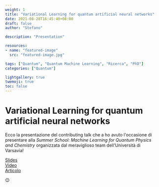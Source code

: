 ```yaml
---
weight: 1
title: "Variational Learning for quantum artificial neural networks"
date: 2021-08-28T16:45:40+08:00
draft: false
author: "Stefano"

description: "Presentation"

resources:
- name: "featured-image"
  src: "featured-image.jpg"

tags: ["Quantum", "Quantum Machine Learning", "Ricerca", "PhD"]
categories: ["Quantum"]

lightgallery: true
twemoji: true
toc: false
---
```


# Variational Learning for quantum artificial neural networks

Ecco la presentazione del contributing talk che a ho avuto l'occasione di presentare alla *Summer School: Machine Learning for Quantum Physics and Chemistry* organizzata dal meraviglioso team dell'Università di Varsavia!

[Slides](/documents/Variational_Learning_final_compressed.pdf)  
[Video](https://www.youtube.com/watch?v=626oGmbS6x4)  
[Articolo](https://ieeexplore.ieee.org/document/9364892/)

:wink:
